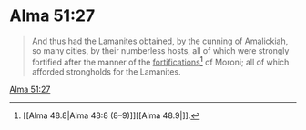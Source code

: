 # Alma 51:27

> And thus had the Lamanites obtained, by the cunning of Amalickiah, so many cities, by their numberless hosts, all of which were strongly fortified after the manner of the <u>fortifications</u>[^a] of Moroni; all of which afforded strongholds for the Lamanites.

[Alma 51:27](https://www.churchofjesuschrist.org/study/scriptures/bofm/alma/51?lang=eng&id=p27#p27)


[^a]: [[Alma 48.8|Alma 48:8 (8–9)]][[Alma 48.9|]].  
